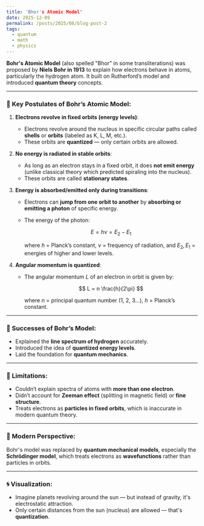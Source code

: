 ```yaml
---
title: 'Bhor's Atomic Model'
date: 2025-12-09
permalink: /posts/2025/08/blog-post-2
tags:
  - quantum
  - math
  - physics
---
```


**Bohr's Atomic Model** (also spelled "Bhor" in some transliterations) was proposed by **Niels Bohr in 1913** to explain how electrons behave in atoms, particularly the hydrogen atom. It built on Rutherford’s model and introduced **quantum theory** concepts.

---

### 🔬 Key Postulates of Bohr’s Atomic Model:

1. **Electrons revolve in fixed orbits (energy levels)**:

   * Electrons revolve around the nucleus in specific circular paths called **shells** or **orbits** (labeled as K, L, M, etc.).
   * These orbits are **quantized** — only certain orbits are allowed.

2. **No energy is radiated in stable orbits**:

   * As long as an electron stays in a fixed orbit, it does **not emit energy** (unlike classical theory which predicted spiraling into the nucleus).
   * These orbits are called **stationary states**.

3. **Energy is absorbed/emitted only during transitions**:

   * Electrons can **jump from one orbit to another** by **absorbing or emitting a photon** of specific energy.
   * The energy of the photon:

     $$
     E = h \nu = E_2 - E_1
     $$

     where $h$ = Planck’s constant, $\nu$ = frequency of radiation, and $E_2, E_1$ = energies of higher and lower levels.

4. **Angular momentum is quantized**:

   * The angular momentum $L$ of an electron in orbit is given by:

     $$
     L = n \frac{h}{2\pi}
     $$

     where $n$ = principal quantum number (1, 2, 3...), $h$ = Planck’s constant.

---

### 🧪 Successes of Bohr’s Model:

* Explained the **line spectrum of hydrogen** accurately.
* Introduced the idea of **quantized energy levels**.
* Laid the foundation for **quantum mechanics**.

---

### 🚫 Limitations:

* Couldn’t explain spectra of atoms with **more than one electron**.
* Didn’t account for **Zeeman effect** (splitting in magnetic field) or **fine structure**.
* Treats electrons as **particles in fixed orbits**, which is inaccurate in modern quantum theory.

---

### 🧠 Modern Perspective:

Bohr's model was replaced by **quantum mechanical models**, especially the **Schrödinger model**, which treats electrons as **wavefunctions** rather than particles in orbits.

---

### 🌀 Visualization:

* Imagine planets revolving around the sun — but instead of gravity, it's electrostatic attraction.
* Only certain distances from the sun (nucleus) are allowed — that's **quantization**.

